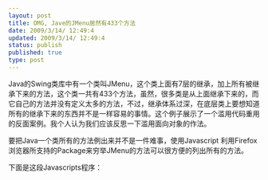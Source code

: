 ```yaml
---
layout: post
title: OMG, Jave的JMenu居然有433个方法
date: 2009/3/14/ 12:49:4
updated: 2009/3/14/ 12:49:4
status: publish
published: true
type: post
---
```


Java的Swing类库中有一个类叫JMenu，这个类上面有7层的继承，加上所有被继承下来的方法，这个类一共有433个方法，虽然，很多类是从上面继承下来的，而它自己的方法并没有定义太多的方法，不过，继承体系过深，在底层类上要想知道所有的继承下来的东西并不是一样容易的事情。这个例子展示了一个滥用代码重用的反面案例。我个人认为我们应该反思一下滥用面向对象的作法。


要把Java一个类所有的方法例出来并不是一件难事，使用Javascript 利用Firefox浏览器所支持的Package来穷举JMenu的方法可以很方便的列出所有的方法。


  

下面是这段Javascripts程序：


 



```


```
